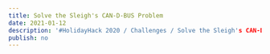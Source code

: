 ```yaml
---
title: Solve the Sleigh's CAN-D-BUS Problem
date: 2021-01-12
description: '#HolidayHack 2020 / Challenges / Solve the Sleigh's CAN-D-BUS Problem'
publish: no
---
```


